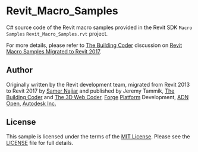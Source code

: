 # Revit_Macro_Samples

C# source code of the Revit macro samples provided in the Revit SDK `Macro Samples` `Revit_Macro_Samples.rvt` project.

For more details, please refer
to [The Building Coder](http://thebuildingcoder.typepad.com) discussion
on [Revit Macro Samples Migrated to Revit 2017](http://thebuildingcoder.typepad.com/blog/2016/08/revit-macro-samples-migrated-to-revit-2017.html).


## Author

Originally written by the Revit development team,
migrated from Revit 2013 to Revit 2017 by
[Samer Najjar](http://thebuildingcoder.typepad.com/blog/2016/04/whats-new-in-the-revit-2017-api.html#comment-2862033662)
and published by
Jeremy Tammik,
[The Building Coder](http://thebuildingcoder.typepad.com) and
[The 3D Web Coder](http://the3dwebcoder.typepad.com),
[Forge](http://forge.autodesk.com) [Platform](https://developer.autodesk.com) Development,
[ADN](http://www.autodesk.com/adn)
[Open](http://www.autodesk.com/adnopen),
[Autodesk Inc.](http://www.autodesk.com)


## License

This sample is licensed under the terms of the [MIT License](http://www.apache.org/licenses/LICENSE-2.0).
Please see the [LICENSE](LICENSE) file for full details.


